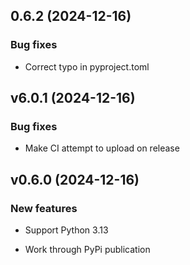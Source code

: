 
<a id='changelog-0.6.2'></a>
## 0.6.2 (2024-12-16)

### Bug fixes

- Correct typo in pyproject.toml

<a id='changelog-v6.0.1'></a>
## v6.0.1 (2024-12-16)

### Bug fixes

- Make CI attempt to upload on release

<a id='changelog-v0.6.0'></a>
## v0.6.0 (2024-12-16)

### New features

- Support Python 3.13

- Work through PyPi publication
